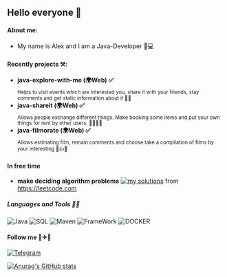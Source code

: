 ## Hello everyone 👋

#### About me:
* My name is Alex and I am a Java-Developer 🎸💻

#### Recently projects ⚒️:

* **java-explore-with-me (🌍Web) ✅** \
<sub>Helps to visit events which are interested you, 
share it with your friends, stay comments and get static information about it 🥂📆</sub>
* **java-shareit (🌍Web) ✅** \
<sub>Allows people exchange different things. 
Make booking some items and put your own things for rent 
by other users. 🤝🏼🔄📜</sub>
* **java-filmorate (🌍Web) ✅** \
<sub>Allows estimating film, remain comments and 
choose take a compilation of films by your interesting 🎦👍🍿</sub>

#### In free time
* **make deciding algorithm problems** [![my solutions](https://img.shields.io/badge/-My_SOlutions-grey?style=for-the-badge&logo=)](https://github.com/AlexKlinkov/leetcode) from https://leetcode.com
##### Languages and Tools 👅🔧
![Java](https://img.shields.io/badge/-Java-red?style=for-the-badge&logo=oracle)
![SQL](https://img.shields.io/badge/-SQL-ed?style=for-the-badge&logo=PostgreSql)
![Maven](https://img.shields.io/badge/-Maven-pink?style=for-the-badge&logo=apacheMaven)
![FrameWork](https://img.shields.io/badge/-Spring_Boot-yellow?style=for-the-badge&logo=Springboot)
![DOCKER](https://img.shields.io/badge/-Docker-green?style=for-the-badge&logo=Docker)

#### Follow me 🚗✈🚢
[![Telegram](https://img.shields.io/badge/-Telegram-blue?style=for-the-badge&logo=telegram)](https://t.me/Alex_Alex00)

[![Anurag's GitHub stats](https://github-readme-stats.vercel.app/api?username=AlexKlinkov&show_icons=true&theme=onedark)](https://github.com/anuraghazra/github-readme-stats)


